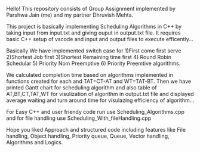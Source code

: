 Hello! 
This repository consists of Group Assignment implemented by Parshwa Jain (me) and my partner Dhruvish Mehta.

This project is basically implementing Scheduling Algorithms in C++ by taking input from input.txt and giving ouput in output.txt file.
It requires basic C++ setup of vscode and input and output files to execute efficently...

Basically We have implemented switch case for 1)First come first serve 2)Shortest Job first 3)Shortest Remaining time first 4) Round Robin Schedular 5) Priority Nom Preemptive 6) Priority Preemtive algorithms.

We calculated completion time based on algorithms implemented in functions created for each and TAT=CT-AT and WT=TAT-BT. Then we have printed Gantt chart for scheduling algorithm and also table of AT,BT,CT,TAT,WT for visulization of algorithm in output.txt file and displayed average waiting and turn around time for visulazing efficiency of algorithm...

For Easy C++ and user friendy code run use Scheduling_Algorithms.cpp and for file handling use Scheduling_With_fileHandling.cpp

Hope you liked Approach and structured code including features like File handling, Object handling, Priority queue, Queue, Vector handling, Algorithms and Logics.
